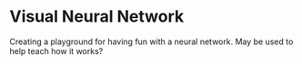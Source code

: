 # Visual Neural Network

Creating a playground for having fun with a neural network.
May be used to help teach how it works?